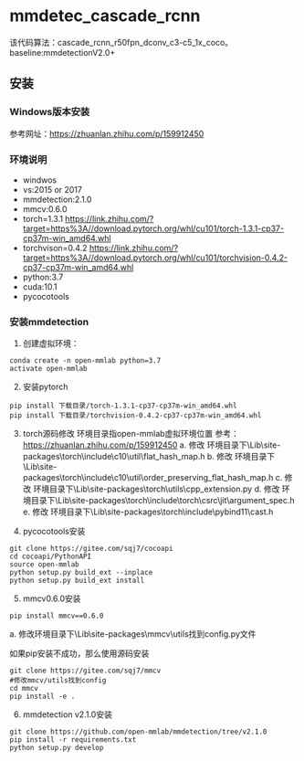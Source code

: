 # mmdetec_cascade_rcnn
该代码算法：cascade_rcnn_r50fpn_dconv_c3-c5_1x_coco。baseline:mmdetectionV2.0+

## 安装
### Windows版本安装
参考网址：https://zhuanlan.zhihu.com/p/159912450

### 环境说明
- windwos
- vs:2015 or 2017
- mmdetection:2.1.0
- mmcv:0.6.0
- torch=1.3.1  https://link.zhihu.com/?target=https%3A//download.pytorch.org/whl/cu101/torch-1.3.1-cp37-cp37m-win_amd64.whl
- torchvison=0.4.2 https://link.zhihu.com/?target=https%3A//download.pytorch.org/whl/cu101/torchvision-0.4.2-cp37-cp37m-win_amd64.whl
- python:3.7
- cuda:10.1
- pycocotools 

### 安装mmdetection
1. 创建虚拟环境：
```shell
conda create -n open-mmlab python=3.7
activate open-mmlab
```

2. 安装pytorch
```shell
pip install 下载目录/torch-1.3.1-cp37-cp37m-win_amd64.whl
pip install 下载目录/torchvision-0.4.2-cp37-cp37m-win_amd64.whl
```

3. torch源码修改
环境目录指open-mmlab虚拟环境位置
参考：https://zhuanlan.zhihu.com/p/159912450
a. 修改 环境目录下\Lib\site-packages\torch\include\c10\util\flat_hash_map.h
b. 修改 环境目录下\Lib\site-packages\torch\include\c10\util\order_preserving_flat_hash_map.h
c. 修改 环境目录下\Lib\site-packages\torch\utils\cpp_extension.py
d. 修改 环境目录下\Lib\site-packages\torch\include\torch\csrc\jit\argument_spec.h
e. 修改 环境目录下\Lib\site-packages\torch\include\pybind11\cast.h

4. pycocotools安装
```shell
git clone https://gitee.com/sqj7/cocoapi
cd cocoapi/PythonAPI
source open-mmlab
python setup.py build_ext --inplace
python setup.py build_ext install 
```

5. mmcv0.6.0安装
```shell
pip install mmcv==0.6.0
```
a. 修改环境目录下\Lib\site-packages\mmcv\utils找到config.py文件

如果pip安装不成功，那么使用源码安装
```shell
git clone https://gitee.com/sqj7/mmcv
#修改mmcv/utils找到config
cd mmcv
pip install -e .
```

6. mmdetection v2.1.0安装
```shell
git clone https://github.com/open-mmlab/mmdetection/tree/v2.1.0
pip install -r requirements.txt
python setup.py develop
```
